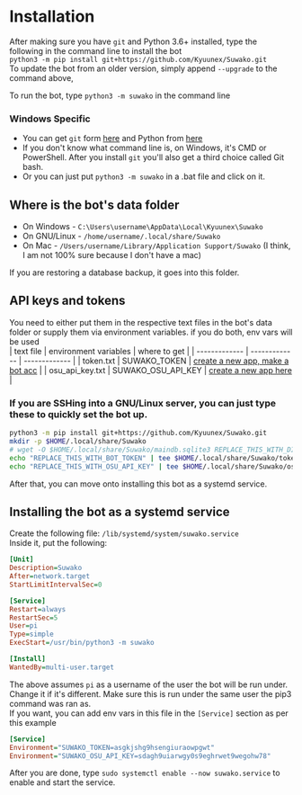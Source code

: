 # Installation
After making sure you have `git` and Python 3.6+ installed, 
type the following in the command line to install the bot  
`python3 -m pip install git+https://github.com/Kyuunex/Suwako.git`  
To update the bot from an older version, simply append `--upgrade` to the command above,

To run the bot, type `python3 -m suwako` in the command line  

### Windows Specific
+ You can get `git` form [here](https://git-scm.com/downloads) 
and Python from [here](https://www.python.org/downloads/windows/)  
+ If you don't know what command line is, on Windows, it's CMD or PowerShell. 
After you install `git` you'll also get a third choice called Git bash. 
+ Or you can just put `python3 -m suwako` in a .bat file and click on it.

## Where is the bot's data folder
+ On Windows - `C:\Users\username\AppData\Local\Kyuunex\Suwako`
+ On GNU/Linux - `/home/username/.local/share/Suwako`
+ On Mac - `/Users/username/Library/Application Support/Suwako` (I think, I am not 100% sure because I don't have a mac)

If you are restoring a database backup, it goes into this folder.

## API keys and tokens
You need to either put them in the respective text files in the bot's data folder or 
supply them via environment variables. if you do both, env vars will be used  
| text file  | environment variables | where to get |
| ------------- | ------------- | ------------- |
| token.txt  | SUWAKO_TOKEN  | [create a new app, make a bot acc](https://discord.com/developers/applications/) |
| osu_api_key.txt  | SUWAKO_OSU_API_KEY  | [create a new app here](https://osu.ppy.sh/p/api/) |

### If you are SSHing into a GNU/Linux server, you can just type these to quickly set the bot up.

```sh
python3 -m pip install git+https://github.com/Kyuunex/Suwako.git
mkdir -p $HOME/.local/share/Suwako
# wget -O $HOME/.local/share/Suwako/maindb.sqlite3 REPLACE_THIS_WITH_DIRECT_FILE_LINK # only do if you are restoring a backup
echo "REPLACE_THIS_WITH_BOT_TOKEN" | tee $HOME/.local/share/Suwako/token.txt
echo "REPLACE_THIS_WITH_OSU_API_KEY" | tee $HOME/.local/share/Suwako/osu_api_key.txt
```

After that, you can move onto installing this bot as a systemd service. 

## Installing the bot as a systemd service

Create the following file: `/lib/systemd/system/suwako.service`  
Inside it, put the following:
```ini
[Unit]
Description=Suwako
After=network.target
StartLimitIntervalSec=0

[Service]
Restart=always
RestartSec=5
User=pi
Type=simple
ExecStart=/usr/bin/python3 -m suwako

[Install]
WantedBy=multi-user.target
```

The above assumes `pi` as a username of the user the bot will be run under. Change it if it's different. 
Make sure this is run under the same user the pip3 command was ran as.  
If you want, you can add env vars in this file in the `[Service]` section as per this example
```ini
[Service]
Environment="SUWAKO_TOKEN=asgkjshg9hsengiuraowpgwt"
Environment="SUWAKO_OSU_API_KEY=sdagh9uiarwgy0s9eghrwet9wegohw78"
```  

After you are done, type `sudo systemctl enable --now suwako.service` to enable and start the service.
